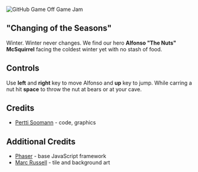 ![GitHub Game Off Game Jam](http://webviking.co.uk/github-gameoff/github/screenshot.png)

## "Changing of the Seasons"

Winter. Winter never changes. We find our hero **Alfonso "The Nuts" McSquirrel** facing the coldest winter yet with no stash of food.

## Controls

Use **left** and **right** key to move Alfonso and **up** key to jump.
While carring a nut hit **space** to throw the nut at bears or at your cave.

## Credits

* [Pertti Soomann](https://twitter.com/toooldtoocold) - code, graphics

## Additional Credits

* [Phaser](https://github.com/photonstorm/phaser) - base JavaScript framework
* [Marc Russell](www.spicypixel.net) - tile and background art